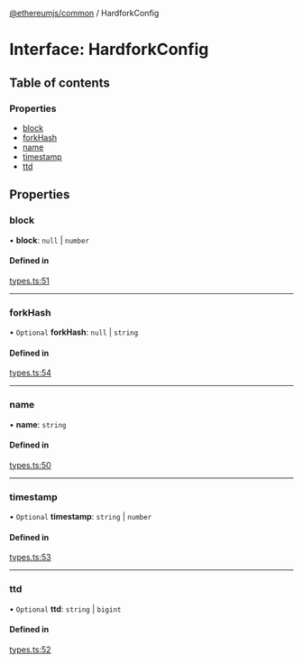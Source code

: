 [@ethereumjs/common](../README.md) / HardforkConfig

# Interface: HardforkConfig

## Table of contents

### Properties

- [block](HardforkConfig.md#block)
- [forkHash](HardforkConfig.md#forkhash)
- [name](HardforkConfig.md#name)
- [timestamp](HardforkConfig.md#timestamp)
- [ttd](HardforkConfig.md#ttd)

## Properties

### block

• **block**: ``null`` \| `number`

#### Defined in

[types.ts:51](https://github.com/ethereumjs/ethereumjs-monorepo/blob/master/packages/common/src/types.ts#L51)

___

### forkHash

• `Optional` **forkHash**: ``null`` \| `string`

#### Defined in

[types.ts:54](https://github.com/ethereumjs/ethereumjs-monorepo/blob/master/packages/common/src/types.ts#L54)

___

### name

• **name**: `string`

#### Defined in

[types.ts:50](https://github.com/ethereumjs/ethereumjs-monorepo/blob/master/packages/common/src/types.ts#L50)

___

### timestamp

• `Optional` **timestamp**: `string` \| `number`

#### Defined in

[types.ts:53](https://github.com/ethereumjs/ethereumjs-monorepo/blob/master/packages/common/src/types.ts#L53)

___

### ttd

• `Optional` **ttd**: `string` \| `bigint`

#### Defined in

[types.ts:52](https://github.com/ethereumjs/ethereumjs-monorepo/blob/master/packages/common/src/types.ts#L52)
